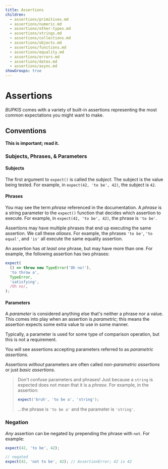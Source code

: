 ```yaml
---
title: Assertions
children:
  - assertions/primitives.md
  - assertions/numeric.md
  - assertions/other-types.md
  - assertions/strings.md
  - assertions/collections.md
  - assertions/objects.md
  - assertions/functions.md
  - assertions/equality.md
  - assertions/errors.md
  - assertions/dates.md
  - assertions/async.md
showGroups: true
---
```


# Assertions

_BUPKIS_ comes with a variety of built-in assertions representing the most common expectations you might want to make.

## Conventions

**This is important; read it.**

### Subjects, Phrases, & Parameters

#### Subjects

The first argument to `expect()` is called the _subject_. The subject is the value being tested. For example, in `expect(42, 'to be', 42)`, the subject is `42`.

#### Phrases

You may see the term _phrase_ referenced in the documentation. A _phrase_ is a string parameter to the `expect()` function that decides which assertion to execute. For example, in `expect(42, 'to be', 42)`, the phrase is `'to be'`.

Assertions may have multiple phrases that end up executing the same assertion.
We call these _aliases_. For example, the phrases `'to be'`, `'to equal'`, and
`'is'` all execute the same equality assertion.

An assertion has _at least one_ phrase, but may have more than one. For example, the following assertion has two phrases:

```js
expect(
  () => throw new TypeError('Oh no!'),
  'to throw a',
  TypeError,
  'satisfying',
  /Oh no/,
);
```

#### Parameters

A _parameter_ is considered anything else that's neither a phrase nor a value. This comes into play when an assertion is _parametric_; this means the assertion expects some extra value to use in some manner.

Typically, a parameter is used for some type of comparison operation, but this is not a requirement.

You will see assertions accepting parameters referred to as _parametric assertions_.

Assertions _without_ parameters are often called _non-parametric assertions_ or just _basic assertions_.

> Don't confuse parameters and phrases! Just because a `string` is expected does not mean that it is a _phrase_. For example, in the assertion:
>
> ```js
> expect('bruh', 'to be a', 'string');
> ```
>
> ...the phrase is `'to be a'` and the parameter is `'string'`.

### Negation

_Any_ assertion can be negated by prepending the phrase with `not`. For example:

```js
expect(42, 'to be', 42);

// negated
expect(42, 'not to be', 42); // AssertionError; 42 is 42
```
